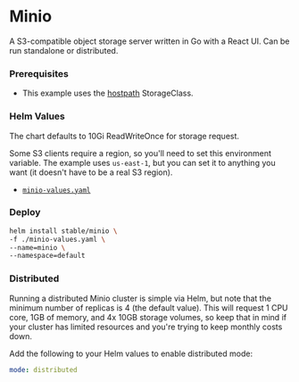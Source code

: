 # Minio

A S3-compatible object storage server written in Go with a React UI. Can be run standalone or
distributed.

### Prerequisites

  - This example uses the [hostpath](https://github.com/rimusz/hostpath-provisioner) StorageClass.

### Helm Values

The chart defaults to 10Gi ReadWriteOnce for storage request.

Some S3 clients require a region, so you'll need to set this environment variable. The example uses
`us-east-1`, but you can set it to anything you want (it doesn't have to be a real S3 region).

  - [`minio-values.yaml`](./minio-values.yaml)

### Deploy

```bash
helm install stable/minio \
-f ./minio-values.yaml \
--name=minio \
--namespace=default
```

### Distributed

Running a distributed Minio cluster is simple via Helm, but note that the minimum number of replicas
is 4 (the default value). This will request 1 CPU core, 1GB of memory, and 4x 10GB storage volumes,
so keep that in mind if your cluster has limited resources and you're trying to keep monthly costs
down.

Add the following to your Helm values to enable distributed mode:

```yaml
mode: distributed
```
